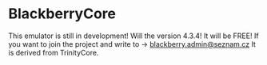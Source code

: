 BlackberryCore
==============

This emulator is still in development! Will the version 4.3.4! It will be FREE! If you want to join the project and write to -> blackberry.admin@seznam.cz
It is derived from TrinityCore.
